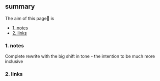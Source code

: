 ## summary
The aim of this page📝 is

<!-- TOC -->

- [1. notes](#1-notes)
- [2. links](#2-links)

<!-- /TOC -->

### 1. notes
Complete rewrite with the big shift in tone - the intention to be much more inclusive

 
### 2. links






























